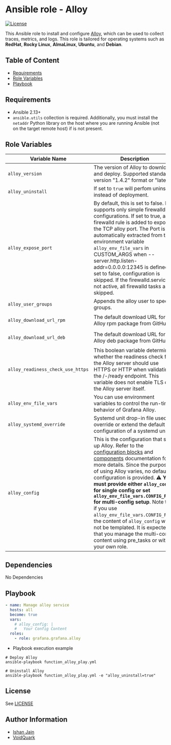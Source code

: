 # Ansible role - Alloy

[![License](https://img.shields.io/github/license/grafana/grafana-ansible-collection)](LICENSE)

This Ansible role to install and configure [Alloy](https://grafana.com/docs/alloy/latest/), which can be used to collect traces, metrics, and logs.
This role is tailored for operating systems such as **RedHat**, **Rocky Linux**, **AlmaLinux**, **Ubuntu**, and **Debian**.

## Table of Content

- [Requirements](#requirements)
- [Role Variables](#role-variables)
- [Playbook](#playbook)

## Requirements

- Ansible 2.13+
- `ansible.utils` collection is required. Additionally, you must install the `netaddr` Python library on the host where you are running Ansible (not on the target remote host) if is not present.

## Role Variables

| Variable Name         | Description                                                          | Default Value                                                       |
|-----------------------|----------------------------------------------------------------------|---------------------------------------------------------------------|
| `alloy_version`             | The version of Alloy to download and deploy. Supported standard version "1.4.2" format or "latest". | `latest` |
| `alloy_uninstall`           | If set to `true` will perfom uninstall instead of deployment. | `false` |
| `alloy_expose_port`         | By default, this is set to false. It supports only simple firewalld configurations. If set to true, a firewalld rule is added to expose the TCP alloy port. The Port is automatically extracted from the environment variable `alloy_env_file_vars` in CUSTOM_ARGS when --server.http.listen-addr=0.0.0.0:12345 is defined. If set to false, configuration is skipped. If the firewalld.service is not active, all firewalld tasks are skipped. | `false` |
| `alloy_user_groups`         | Appends the alloy user to specific groups. | `[]` |
| `alloy_download_url_rpm`    | The default download URL for the Alloy rpm package from GitHub. | `"https://github.com/grafana/alloy/releases/download/v{{ aloy_version }}/alloy-{{ aloy_version }}-1.{{ __alloy_arch }}.rpm"` |
| `alloy_download_url_deb`    | The default download URL for the Alloy deb package from GitHub. | `"https://github.com/grafana/alloy/releases/download/v{{ aloy_version }}/alloy-{{ aloy_version }}-1.{{ __alloy_arch }}.deb"` |
| `alloy_readiness_check_use_https` | This boolean variable determines whether the readiness check for the Alloy server should use HTTPS or HTTP when validating the /-/ready endpoint. This variable does not enable TLS on the Alloy server itself.  | `false` |
| `alloy_env_file_vars`       | You can use environment variables to control the run-time behavior of Grafana Alloy. | `{}` |
| `alloy_systemd_override`    | Systemd unit drop-in file used to override or extend the default configuration of a systemd unit. | `{}` |
| `alloy_config`              | This is the configuration that sets up Alloy. Refer to the [configuration blocks](https://grafana.com/docs/alloy/latest/reference/config-blocks/) and [components](https://grafana.com/docs/alloy/latest/reference/components/) documentation for more details. Since the purpose of using Alloy varies, no default configuration is provided. ⚠️ **You must provide either `alloy_config` for single config or set `alloy_env_file_vars.CONFIG_FILE` for multi-config setup**. Note that if you use `alloy_env_file_vars.CONFIG_FILE`, the content of `alloy_config` will not be templated. It is expected that you manage the multi-config content using pre_tasks or with your own role. | `{}` |

## Dependencies

No Dependencies

## Playbook

```yaml
- name: Manage alloy service
  hosts: all
  become: true
  vars:
    # alloy_config: |
    #   Your Config Content
  roles:
    - role: grafana.grafana.alloy
```

- Playbook execution example
```shell
# Deploy Alloy
ansible-playbook function_alloy_play.yml

# Uninstall Alloy
ansible-playbook function_alloy_play.yml -e "alloy_uninstall=true"
```

## License

See [LICENSE](https://github.com/grafana/grafana-ansible-collection/blob/main/LICENSE)

## Author Information

-   [Ishan Jain](https://github.com/ishanjainn)
-   [VoidQuark](https://github.com/voidquark)
